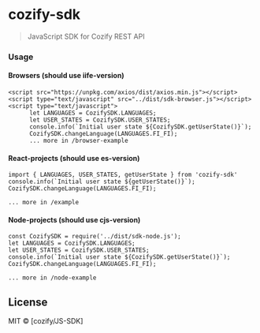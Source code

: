 # cozify-sdk

> JavaScript SDK for Cozify REST API


### Usage

#### Browsers (should use iife-version)
```
<script src="https://unpkg.com/axios/dist/axios.min.js"></script>
<script type="text/javascript" src="../dist/sdk-browser.js"></script>
<script type="text/javascript">
      let LANGUAGES = CozifySDK.LANGUAGES;
      let USER_STATES = CozifySDK.USER_STATES;
      console.info(`Initial user state ${CozifySDK.getUserState()}`);
      CozifySDK.changeLanguage(LANGUAGES.FI_FI);
      ... more in /browser-example

```

#### React-projects (should use es-version)
```
import { LANGUAGES, USER_STATES, getUserState } from 'cozify-sdk'
console.info(`Initial user state ${getUserState()}`);
CozifySDK.changeLanguage(LANGUAGES.FI_FI);

... more in /example

```

#### Node-projects (should use cjs-version)
```
const CozifySDK = require('../dist/sdk-node.js');
let LANGUAGES = CozifySDK.LANGUAGES;
let USER_STATES = CozifySDK.USER_STATES;
console.info(`Initial user state ${CozifySDK.getUserState()}`);
CozifySDK.changeLanguage(LANGUAGES.FI_FI);

... more in /node-example

```

## License

MIT © [cozify/JS-SDK]
